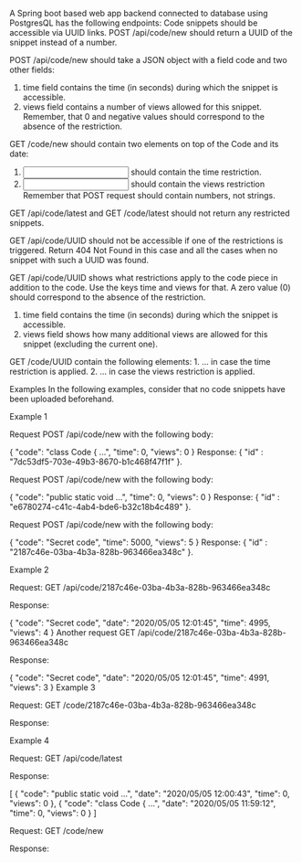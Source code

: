 A Spring boot based web app backend connected to database using PostgresQL
has the following endpoints:
Code snippets should be accessible via UUID links. 
POST /api/code/new should return a UUID of the snippet instead of a number.

POST /api/code/new should take a JSON object with a field code and two other fields:
1. time field contains the time (in seconds) during which the snippet is accessible.
2. views field contains a number of views allowed for this snippet.
Remember, that 0 and negative values should correspond to the absence of the restriction.

GET /code/new should contain two elements on top of the Code and its date:
1. <input id="time_restriction" type="text"/> should contain the time restriction.
2. <input id="views_restriction" type="text"/> should contain the views restriction
Remember that POST request should contain numbers, not strings.

GET /api/code/latest and GET /code/latest should not return any restricted snippets.

GET /api/code/UUID should not be accessible if one of the restrictions is triggered. 
Return 404 Not Found in this case and all the cases when no snippet with such a UUID was found.

GET /api/code/UUID shows what restrictions apply to the code piece in addition to the code. 
Use the keys time and views for that. A zero value (0) should correspond to the absence of the restriction.
1. time field contains the time (in seconds) during which the snippet is accessible.
2. views field shows how many additional views are allowed for this snippet 
(excluding the current one).

GET /code/UUID contain the following elements:
1.<span id="time_restriction"> ... </span> in case the time restriction is applied.
2. <span id="views_restriction"> ... </span> in case the views restriction is applied.

Examples
In the following examples, consider that no code snippets have been uploaded beforehand.

Example 1

Request POST /api/code/new with the following body:

{
    "code": "class Code { ...",
    "time": 0,
    "views": 0
}
Response: { "id" : "7dc53df5-703e-49b3-8670-b1c468f47f1f" }.

Request POST /api/code/new with the following body:

{
    "code": "public static void ...",
    "time": 0,
    "views": 0
}
Response: { "id" : "e6780274-c41c-4ab4-bde6-b32c18b4c489" }.

Request POST /api/code/new with the following body:

{
    "code": "Secret code",
    "time": 5000,
    "views": 5
}
Response: { "id" : "2187c46e-03ba-4b3a-828b-963466ea348c" }.

Example 2

Request: GET /api/code/2187c46e-03ba-4b3a-828b-963466ea348c

Response:

{
    "code": "Secret code",
    "date": "2020/05/05 12:01:45",
    "time": 4995,
    "views": 4
}
Another request GET /api/code/2187c46e-03ba-4b3a-828b-963466ea348c

Response:

{
    "code": "Secret code",
    "date": "2020/05/05 12:01:45",
    "time": 4991,
    "views": 3
}
Example 3

Request: GET /code/2187c46e-03ba-4b3a-828b-963466ea348c

Response:



Example 4

Request: GET /api/code/latest

Response:

[
    {
        "code": "public static void ...",
        "date": "2020/05/05 12:00:43",
        "time": 0,
        "views": 0
    },
    {
        "code": "class Code { ...",
        "date": "2020/05/05 11:59:12",
        "time": 0,
        "views": 0
    }
]

Request: GET /code/new

Response:

